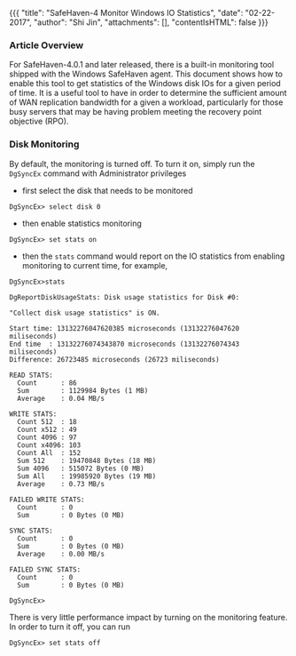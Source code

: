 {{{
  "title": "SafeHaven-4 Monitor Windows IO Statistics",
  "date": "02-22-2017",
  "author": "Shi Jin",
  "attachments": [],
  "contentIsHTML": false
}}}
### Article Overview
For SafeHaven-4.0.1 and later released, there is a built-in monitoring tool shipped with the Windows SafeHaven agent. This document shows how to enable this tool to get statistics of the Windows disk IOs for a given period of time. It is a useful tool to have in order to determine the sufficient amount of WAN replication bandwidth for a given a workload, particularly for those busy servers that may be having problem meeting the recovery point objective (RPO). 

###  Disk Monitoring

By default, the monitoring is turned off.  To turn it on, simply run the ```DgSyncEx``` command with Administrator privileges 
* first select the disk that needs to be monitored
```
DgSyncEx> select disk 0
```
* then  enable statistics monitoring
```
DgSyncEx> set stats on
```
* then the ```stats``` command would report on the IO statistics from enabling monitoring to current time, for example,

```
DgSyncEx>stats

DgReportDiskUsageStats: Disk usage statistics for Disk #0:

"Collect disk usage statistics" is ON.

Start time: 13132276047620385 microseconds (13132276047620 miliseconds)
End time  : 13132276074343870 microseconds (13132276074343 miliseconds)
Difference: 26723485 microseconds (26723 miliseconds)

READ STATS:
  Count      : 86
  Sum        : 1129984 Bytes (1 MB)
  Average    : 0.04 MB/s

WRITE STATS:
  Count 512  : 18
  Count x512 : 49
  Count 4096 : 97
  Count x4096: 103
  Count All  : 152
  Sum 512    : 19470848 Bytes (18 MB)
  Sum 4096   : 515072 Bytes (0 MB)
  Sum All    : 19985920 Bytes (19 MB)
  Average    : 0.73 MB/s

FAILED WRITE STATS:
  Count      : 0
  Sum        : 0 Bytes (0 MB)

SYNC STATS:
  Count      : 0
  Sum        : 0 Bytes (0 MB)
  Average    : 0.00 MB/s

FAILED SYNC STATS:
  Count      : 0
  Sum        : 0 Bytes (0 MB)

DgSyncEx>
```

There is very little performance impact by turning on the monitoring feature. In order to turn it off, you can run
```
DgSyncEx> set stats off
```
